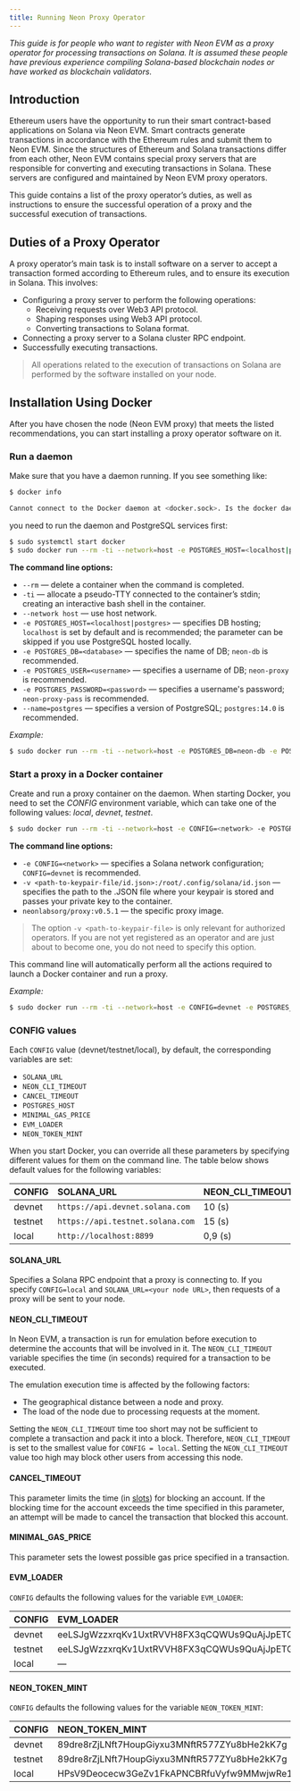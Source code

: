 ```yaml
---
title: Running Neon Proxy Operator
---
```


*This guide is for people who want to register with Neon EVM as a proxy operator for processing transactions on Solana. It is assumed these people have previous experience compiling Solana-based blockchain nodes or have worked as blockchain validators.*

## Introduction
Ethereum users have the opportunity to run their smart contract-based applications on Solana via Neon EVM. Smart contracts generate transactions in accordance with the Ethereum rules and submit them to Neon EVM. Since the structures of Ethereum and Solana transactions differ from each other, Neon EVM contains special proxy servers that are responsible for converting and executing transactions in Solana. These servers are configured and maintained by Neon EVM proxy operators.

This guide contains a list of the proxy operator’s duties, as well as instructions to ensure the successful operation of a proxy and the successful execution of transactions.

## Duties of a Proxy Operator
A proxy operator’s main task is to install software on a server to accept a transaction formed according to Ethereum rules, and to ensure its execution in Solana. This involves:
 * Configuring a proxy server to perform the following operations:
    * Receiving requests over Web3 API protocol.
    * Shaping responses using Web3 API protocol.
    * Converting transactions to Solana format.
 * Connecting a proxy server to a Solana cluster RPC endpoint.
 * Successfully executing transactions.

> All operations related to the execution of transactions on Solana are performed by the software installed on your node.

## Installation Using Docker

After you have chosen the node (Neon EVM proxy) that meets the listed recommendations, you can start installing a proxy operator software on it.

### Run a daemon

Make sure that you have a daemon running. If you see something like:

```bash
$ docker info

Cannot connect to the Docker daemon at <docker.sock>. Is the docker daemon running?
```

you need to run the daemon and PostgreSQL services first:

```bash
$ sudo systemctl start docker
$ sudo docker run --rm -ti --network=host -e POSTGRES_HOST=<localhost|postgres> -e POSTGRES_DB=<database> -e POSTGRES_USER=<username> -e POSTGRES_PASSWORD=<password> --name=postgres postgres:14.0
```

**The command line options:**
  * `--rm` — delete a container when the command is completed.
  * `-ti` — allocate a pseudo-TTY connected to the container’s stdin; creating an interactive bash shell in the container.
  * `--network host` — use host network.
  * `-e POSTGRES_HOST=<localhost|postgres>` — specifies DB hosting; `localhost` is set by default and is recommended; the parameter can be skipped if you use PostgreSQL hosted locally.
  * `-e POSTGRES_DB=<database>` — specifies the name of DB; `neon-db` is recommended.
  * `-e POSTGRES_USER=<username>` — specifies a username of DB; `neon-proxy` is recommended.
  * `-e POSTGRES_PASSWORD=<password>` — specifies a username's password; `neon-proxy-pass` is recommended.
  * `--name=postgres` — specifies a version of PostgreSQL; `postgres:14.0` is recommended.

*Example:*
```bash
$ sudo docker run --rm -ti --network=host -e POSTGRES_DB=neon-db -e POSTGRES_USER=neon-proxy -e POSTGRES_PASSWORD=neon-proxy-pass --name=postgres postgres:14.0
```

### Start a proxy in a Docker container

Create and run a proxy container on the daemon.
When starting Docker, you need to set the *CONFIG* environment variable, which can take one of the following values: *local*, *devnet*, *testnet*.

```bash
$ sudo docker run --rm -ti --network=host -e CONFIG=<network> -e POSTGRES_DB=<database> -e POSTGRES_USER=<username> -e POSTGRES_PASSWORD=<password> -v <path-to-keypair-file/id.json>:/root/.config/solana/id.json neonlabsorg/proxy:v0.5.1
```

**The command line options:**
  * `-e CONFIG=<network>` — specifies a Solana network configuration; `CONFIG=devnet` is recommended.
  * `-v <path-to-keypair-file/id.json>:/root/.config/solana/id.json` — specifies the path to the .JSON file where your keypair is stored and passes your private key to the container.
  * `neonlabsorg/proxy:v0.5.1` — the specific proxy image.

> The option `-v <path-to-keypair-file>` is only relevant for authorized operators. If you are not yet registered as an operator and are just about to become one, you do not need to specify this option.

This command line will automatically perform all the actions required to launch a Docker container and run a proxy.

*Example:*
```bash
$ sudo docker run --rm -ti --network=host -e CONFIG=devnet -e POSTGRES_DB=neon-db -e POSTGRES_USER=neon-proxy -e POSTGRES_PASSWORD=neon-proxy-pass neonlabsorg/proxy:v0.5.1
```

### CONFIG values
Each `CONFIG` value (devnet/testnet/local), by default, the corresponding variables are set:
  * `SOLANA_URL`
  * `NEON_CLI_TIMEOUT`
  * `CANCEL_TIMEOUT`
  * `POSTGRES_HOST`
  * `MINIMAL_GAS_PRICE`
  * `EVM_LOADER`
  * `NEON_TOKEN_MINT`

When you start Docker, you can override all these parameters by specifying different values for them on the command line. The table below shows default values for the following variables:

CONFIG | SOLANA_URL | NEON_CLI_TIMEOUT | CANCEL_TIMEOUT | POSTGRES_HOST | MINIMAL_GAS_PRICE
:-|:-|:-|:-|:-|:-
devnet | `https://api.devnet.solana.com` | 10 (s) | 60 (slot) | localhost | 1
testnet | `https://api.testnet.solana.com` | 15 (s) | 60 (slot) | localhost | 1
local | `http://localhost:8899` | 0,9 (s) | 10 (slot) | localhost | 0

#### SOLANA_URL
Specifies a Solana RPC endpoint that a proxy is connecting to. If you specify `CONFIG=local` and `SOLANA_URL=<your node URL>`, then requests of a proxy will be sent to your node.

#### NEON_CLI_TIMEOUT
In Neon EVM, a transaction is run for emulation before execution to determine the accounts that will be involved in it. The `NEON_CLI_TIMEOUT` variable specifies the time (in seconds) required for a transaction to be executed.

The emulation execution time is affected by the following factors:
  * The geographical distance between a node and proxy.
  * The load of the node due to processing requests at the moment.

Setting the `NEON_CLI_TIMEOUT` time too short may not be sufficient to complete a transaction and pack it into a block. Therefore, `NEON_CLI_TIMEOUT` is set to the smallest value for `CONFIG = local`. Setting the `NEON_CLI_TIMEOUT` value too high may block other users from accessing this node.

#### CANCEL_TIMEOUT
This parameter limits the time (in [slots](https://docs.neon-labs.org/docs/glossary#slot)) for blocking an account. If the blocking time for the account exceeds the time specified in this parameter, an attempt will be made to cancel the transaction that blocked this account.

#### MINIMAL_GAS_PRICE
This parameter sets the lowest possible gas price specified in a transaction.

#### EVM_LOADER
`CONFIG` defaults the following values for the variable `EVM_LOADER`:

CONFIG | EVM_LOADER
:-|:-
devnet | eeLSJgWzzxrqKv1UxtRVVH8FX3qCQWUs9QuAjJpETGU
testnet | eeLSJgWzzxrqKv1UxtRVVH8FX3qCQWUs9QuAjJpETGU
local | —

#### NEON_TOKEN_MINT
`CONFIG` defaults the following values for the variable `NEON_TOKEN_MINT`:

CONFIG | NEON_TOKEN_MINT
:-|:-
devnet | 89dre8rZjLNft7HoupGiyxu3MNftR577ZYu8bHe2kK7g
testnet | 89dre8rZjLNft7HoupGiyxu3MNftR577ZYu8bHe2kK7g
local | HPsV9Deocecw3GeZv1FkAPNCBRfuVyfw9MMwjwRe1xaU
